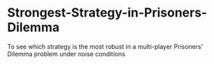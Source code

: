 # Strongest-Strategy-in-Prisoners-Dilemma
To see which strategy is the most robust in a multi-player Prisoners' Dilemma problem under noise conditions
